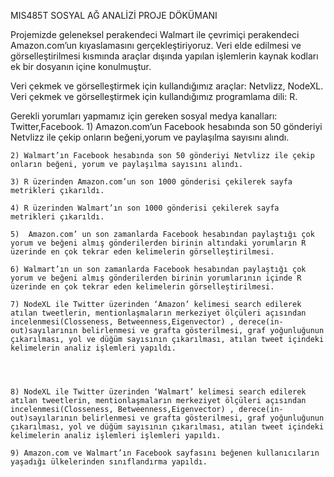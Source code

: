  MIS485T SOSYAL AĞ ANALİZİ
       PROJE DÖKÜMANI

Projemizde geleneksel perakendeci Walmart ile çevrimiçi perakendeci Amazon.com’un kıyaslamasını gerçekleştiriyoruz.
Veri elde edilmesi ve görselleştirilmesi kısmında araçlar dışında yapılan işlemlerin kaynak kodları ek bir dosyanın içine konulmuştur.

Veri çekmek ve görselleştirmek için kullandığımız araçlar: Netvlizz, NodeXL.
Veri çekmek ve görselleştirmek için kullandığımız programlama dili: R.

Gerekli yorumları yapmamız için gereken sosyal medya kanalları: Twitter,Facebook.
    1) Amazon.com’un Facebook hesabında son 50 gönderiyi Netvlizz ile çekip onların beğeni,yorum ve paylaşılma sayısını alındı.

    2) Walmart’ın Facebook hesabında son 50 gönderiyi Netvlizz ile çekip onların beğeni, yorum ve paylaşılma sayısını alındı.

    3) R üzerinden Amazon.com’un son 1000 gönderisi çekilerek sayfa metrikleri çıkarıldı.

    4) R üzerinden Walmart’ın son 1000 gönderisi çekilerek sayfa metrikleri çıkarıldı.

    5)  Amazon.com’ un son zamanlarda Facebook hesabından paylaştığı çok yorum ve beğeni almış gönderilerden birinin altındaki yorumların R üzerinde en çok tekrar eden kelimelerin görselleştirilmesi.

    6) Walmart’ın un son zamanlarda Facebook hesabından paylaştığı çok yorum ve beğeni almış gönderilerden birinin yorumlarının içinde R üzerinde en çok tekrar eden kelimelerin görselleştirilmesi.

    7) NodeXL ile Twitter üzerinden ‘Amazon’ kelimesi search edilerek atılan tweetlerin, mentionlaşmaların merkeziyet ölçüleri açısından incelenmesi(Closseness, Betweenness,Eigenvector) , derece(in-out)sayılarının belirlenmesi ve grafta gösterilmesi, graf yoğunluğunun çıkarılması, yol ve düğüm sayısının çıkarılması, atılan tweet içindeki kelimelerin analiz işlemleri yapıldı.




    8) NodeXL ile Twitter üzerinden ‘Walmart’ kelimesi search edilerek atılan tweetlerin, mentionlaşmaların merkeziyet ölçüleri açısından incelenmesi(Closseness, Betweenness,Eigenvector) , derece(in-out)sayılarının belirlenmesi ve grafta gösterilmesi, graf yoğunluğunun çıkarılması, yol ve düğüm sayısının çıkarılması, atılan tweet içindeki kelimelerin analiz işlemleri işlemleri yapıldı.

    9) Amazon.com ve Walmart’ın Facebook sayfasını beğenen kullanıcıların yaşadığı ülkelerinden sınıflandırma yapıldı.






